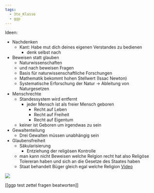 ```yaml
---
tags:
  - 3te_Klasse
  - ggp
---
```

Ideen: 
- Nachdenken 
	- Kant: Habe mut dich deines eigenen Verstandes zu bedienen 
		- denk selbst nach 
- Beweisen statt glauben 
	- Naturwissenschaften
	- und nach beweisen Fragen
	- Basis für naturwissenschaftliche Forschungen 
	- Mathematik bekommt hohen Stellwert (Issac Newton)
	- Systematische Erforschung der Natur → Ableitung von Naturgesetzen
- Menschrechte
	- Standessystem wird entfernt
		- jeder Mensch ist als freier Mensch geboren
			- Recht auf Leben
			- Recht auf Freiheit
			- Recht auf Eigentum
	- keiner ist Geboren um irgendwas zu sein
- Gewaltenteilung
	- Drei Gewalten müssen unabhängig sein
- Glaubensfreiheit
	- Säkularisierung
		- Entziehung der religösen Kontrolle
	- man kann nicht Beweisen welche Relgion recht hat also Religöse Tolereran haben und sich an die Gesetze des Staates haben 
	- Staat behandelt Büger gleich egal welche Religion 
[Video](https://youtu.be/F3i6D2bON4A?si=3yYkNx3H6snvnWmC)

![](Pasted%20image%2020241024142302.png)

[[ggp test zettel fragen beatworten]]